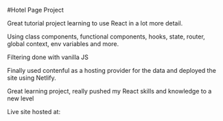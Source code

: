#Hotel Page Project

Great tutorial project learning to use React in a lot more detail.

Using class components, functional components, hooks, state, router, global context, env variables and more.

Filtering done with vanilla JS

Finally used contenful as a hosting provider for the data and deployed the site using Netlify.

Great learning project, really pushed my React skills and knowledge to a new level

Live site hosted at: 